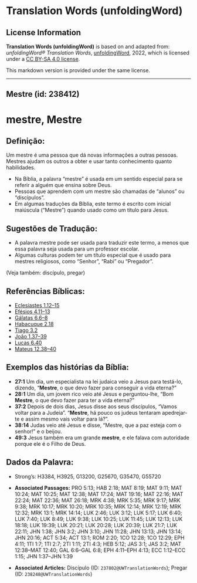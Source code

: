 # Translation Words (unfoldingWord)

## License Information

**Translation Words (unfoldingWord)** is based on and adapted from: _unfoldingWord® Translation Words_, [unfoldingWord](https://unfoldingword.org/utw), 2022, which is licensed under a [CC BY-SA 4.0 license](https://creativecommons.org/licenses/by-sa/4.0/legalcode.en).

This markdown version is provided under the same license.



--------------------------------

## Mestre (id: 238412)

mestre, Mestre
==============

Definição:
----------

Um mestre é uma pessoa que dá novas informações a outras pessoas. Mestres ajudam os outros a obter e usar tanto conhecimento quanto habilidades.

* Na Bíblia, a palavra “mestre” é usada em um sentido especial para se referir a alguém que ensina sobre Deus.
* Pessoas que aprendem com um mestre são chamadas de “alunos” ou “discípulos”.
* Em algumas traduções da Bíblia, este termo é escrito com inicial maiúscula (“Mestre”) quando usado como um título para Jesus.

Sugestões de Tradução:
----------------------

* A palavra mestre pode ser usada para traduzir este termo, a menos que essa palavra seja usada para um professor escolar.
* Algumas culturas podem ter um título especial que é usado para mestres religiosos, como “Senhor”, “Rabi” ou “Pregador”.

(Veja também: discípulo, pregar)

Referências Bíblicas:
---------------------

* [Eclesiastes 1\.12–15](https://ref.ly/Eccl1:12-Eccl1:15)
* [Efésios 4\.11–13](https://ref.ly/Eph4:11-Eph4:13)
* [Gálatas 6\.6–8](https://ref.ly/Gal6:6-Gal6:8)
* [Habacuque 2\.18](https://ref.ly/Hab2:18)
* [Tiago 3\.2](https://ref.ly/Jas3:2)
* [João 1\.37–39](https://ref.ly/John1:37-John1:39)
* [Lucas 6\.40](https://ref.ly/Luke6:40)
* [Mateus 12\.38–40](https://ref.ly/Matt12:38-Matt12:40)

Exemplos das histórias da Bíblia:
---------------------------------

* **27:1** Um dia, um especialista na lei judaica veio a Jesus para testá\-lo, dizendo, “**Mestre**, o que devo fazer para conseguir a vida eterna?”
* **28:1** Um dia, um jovem rico veio até Jesus e perguntou\-lhe, “Bom **Mestre**, o que devo fazer para ter a vida eterna?”
* **37:2** Depois de dois dias, Jesus disse aos seus discípulos, “Vamos voltar para a Judeia”. “**Mestre**, há pouco os judeus tentaram apedrejar\-te e assim mesmo vais voltar para lá?”.
* **38:14** Judas veio até Jesus e disse, “Mestre, que a paz esteja com o senhor!” e o beijou.
* **49:3** Jesus também era um grande **mestre**, e ele falava com autoridade porque ele é o Filho de Deus.

Dados da Palavra:
-----------------

* Strong’s: H3384, H3925, G13200, G25670, G35470, G55720

* **Associated Passages:** PRO 5:13; HAB 2:18; MAT 8:19; MAT 9:11; MAT 10:24; MAT 10:25; MAT 12:38; MAT 17:24; MAT 19:16; MAT 22:16; MAT 22:24; MAT 22:36; MAT 26:18; MRK 4:38; MRK 5:35; MRK 9:17; MRK 9:38; MRK 10:17; MRK 10:20; MRK 10:35; MRK 12:14; MRK 12:19; MRK 12:32; MRK 13:1; MRK 14:14; LUK 2:46; LUK 3:12; LUK 5:17; LUK 6:40; LUK 7:40; LUK 8:49; LUK 9:38; LUK 10:25; LUK 11:45; LUK 12:13; LUK 18:18; LUK 19:39; LUK 20:21; LUK 20:28; LUK 20:39; LUK 21:7; LUK 22:11; JHN 1:38; JHN 3:2; JHN 3:10; JHN 11:28; JHN 13:13; JHN 13:14; JHN 20:16; ACT 5:34; ACT 13:1; ROM 2:20; 1CO 12:28; 1CO 12:29; EPH 4:11; 1TI 1:7; 1TI 2:7; 2TI 1:11; 2TI 4:3; HEB 5:12; JAS 3:1; JAS 3:2; MAT 12:38–MAT 12:40; GAL 6:6–GAL 6:8; EPH 4:11–EPH 4:13; ECC 1:12–ECC 1:15; JHN 1:37–JHN 1:39
* **Associated Articles:** Discípulo (ID: `237802@UWTranslationWords`); Pregar (ID: `238248@UWTranslationWords`)

